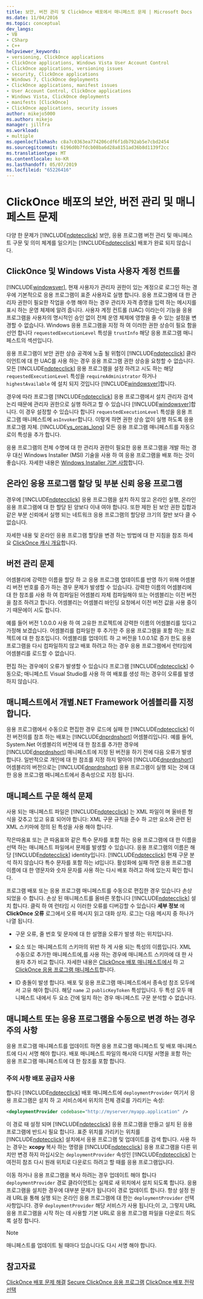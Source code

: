 ```yaml
---
title: 보안, 버전 관리 및 ClickOnce 배포에서 매니페스트 문제 | Microsoft Docs
ms.date: 11/04/2016
ms.topic: conceptual
dev_langs:
- VB
- CSharp
- C++
helpviewer_keywords:
- versioning, ClickOnce applications
- ClickOnce applications, Windows Vista User Account Control
- ClickOnce applications, versioning issues
- security, ClickOnce applications
- Windows 7, ClickOnce deployments
- ClickOnce applications, manifest issues
- User Account Control, ClickOnce applications
- Windows Vista, ClickOnce deployments
- manifests [ClickOnce]
- ClickOnce applications, security issues
author: mikejo5000
ms.author: mikejo
manager: jillfra
ms.workload:
- multiple
ms.openlocfilehash: c8a7c0363ea774206cdf6f1db792ab5e7cbd2454
ms.sourcegitcommit: 6196d0b7fdcb08ba6d28a8151ad36b8d1139f2cc
ms.translationtype: MT
ms.contentlocale: ko-KR
ms.lasthandoff: 05/07/2019
ms.locfileid: "65226416"
---
```

# <a name="security-versioning-and-manifest-issues-in-clickonce-deployments"></a>ClickOnce 배포의 보안, 버전 관리 및 매니페스트 문제

다양 한 문제가 [!INCLUDE[ndptecclick](../deployment/includes/ndptecclick_md.md)] 보안, 응용 프로그램 버전 관리 및 매니페스트 구문 및 의미 체계를 일으키는 [!INCLUDE[ndptecclick](../deployment/includes/ndptecclick_md.md)] 배포가 완료 되지 않습니다.

## <a name="clickonce-and-windows-vista-user-account-control"></a>ClickOnce 및 Windows Vista 사용자 계정 컨트롤

[!INCLUDE[windowsver](../deployment/includes/windowsver_md.md)], 현재 사용자가 관리자 권한이 있는 계정으로 로그인 하는 경우에 기본적으로 응용 프로그램이 표준 사용자로 실행 합니다. 응용 프로그램에 대 한 관리자 권한이 필요한 작업을 수행 해야 하는 경우 관리자 자격 증명을 입력 하는 메시지를 표시 하는 운영 체제에 알려 줍니다. 사용자 계정 컨트롤 (UAC) 이라는이 기능을 응용 프로그램을 사용자의 명시적인 승인 없이 전체 운영 체제에 영향을 줄 수 있는 설정을 변경할 수 없습니다. Windows 응용 프로그램을 지정 하 여 이러한 권한 상승이 필요 함을 선언 합니다 `requestedExecutionLevel` 특성을 `trustInfo` 해당 응용 프로그램 매니페스트의 섹션입니다.

응용 프로그램이 보안 권한 상승 공격에 노출 될 위험이 [!INCLUDE[ndptecclick](../deployment/includes/ndptecclick_md.md)] 클라이언트에 대 한 UAC를 사용 하는 경우 응용 프로그램 권한 상승을 요청할 수 없습니다. 모든 [!INCLUDE[ndptecclick](../deployment/includes/ndptecclick_md.md)] 응용 프로그램을 설정 하려고 시도 하는 해당 `requestedExecutionLevel` 특성을 `requireAdministrator` 하거나 `highestAvailable` 에 설치 되지 것입니다 [!INCLUDE[windowsver](../deployment/includes/windowsver_md.md)]합니다.

경우에 따라 프로그램 [!INCLUDE[ndptecclick](../deployment/includes/ndptecclick_md.md)] 응용 프로그램에서 설치 관리자 검색 논리 때문에 관리자 권한으로 실행 하려고 할 수 있습니다 [!INCLUDE[windowsver](../deployment/includes/windowsver_md.md)]합니다. 이 경우 설정할 수 있습니다 합니다 `requestedExecutionLevel` 특성을 응용 프로그램 매니페스트에 `asInvoker`합니다. 이렇게 하면 권한 상승 없이 실행 하도록 응용 프로그램 자체. [!INCLUDE[vs_orcas_long](../debugger/includes/vs_orcas_long_md.md)] 모든 응용 프로그램 매니페스트를 자동으로이 특성을 추가 합니다.

응용 프로그램의 전체 수명에 대 한 관리자 권한이 필요한 응용 프로그램을 개발 하는 경우 대신 Windows Installer (MSI) 기술을 사용 하 여 응용 프로그램을 배포 하는 것이 좋습니다. 자세한 내용은 [Windows Installer 기본 사항](../extensibility/internals/windows-installer-basics.md)합니다.

## <a name="online-application-quotas-and-partial-trust-applications"></a>온라인 응용 프로그램 할당 및 부분 신뢰 응용 프로그램

경우에 [!INCLUDE[ndptecclick](../deployment/includes/ndptecclick_md.md)] 응용 프로그램을 설치 하지 않고 온라인 실행, 온라인 응용 프로그램에 대 한 할당 된 양보다 이내 여야 합니다. 또한 제한 된 보안 권한 집합과 같은 부분 신뢰에서 실행 되는 네트워크 응용 프로그램의 할당량 크기의 절반 보다 클 수 없습니다.

자세한 내용 및 온라인 응용 프로그램 할당을 변경 하는 방법에 대 한 지침을 참조 하세요 [ClickOnce 캐시 개요](../deployment/clickonce-cache-overview.md)합니다.

## <a name="versioning-issues"></a>버전 관리 문제

어셈블리에 강력한 이름을 할당 하 고 응용 프로그램 업데이트를 반영 하기 위해 어셈블리 버전 번호를 증가 하는 경우 문제가 발생할 수 있습니다. 강력한 이름의 어셈블리에 대 한 참조를 사용 하 여 컴파일된 어셈블리 자체 컴파일해야 또는 어셈블리는 이전 버전을 참조 하려고 합니다. 어셈블리는 어셈블리 바인딩 요청에서 이전 버전 값을 사용 중이기 때문에이 시도 합니다.

예를 들어 버전 1.0.0.0 사용 하 여 고유한 프로젝트에 강력한 이름의 어셈블리를 있다고 가정해 보겠습니다. 어셈블리를 컴파일한 후 추가한 주 응용 프로그램을 포함 하는 프로젝트에 대 한 참조입니다. 어셈블리를 업데이트 하 고 버전을 1.0.0.1로 증가 한도 응용 프로그램을 다시 컴파일하지 않고 배포 하려고 하는 경우 응용 프로그램에서 런타임에 어셈블리를 로드할 수 없습니다.

편집 하는 경우에이 오류가 발생할 수 있습니다 프로그램 [!INCLUDE[ndptecclick](../deployment/includes/ndptecclick_md.md)] 수동으로; 매니페스트 Visual Studio를 사용 하 여 배포를 생성 하는 경우이 오류를 발생 하지 않습니다.

## <a name="specify-individual-net-framework-assemblies-in-the-manifest"></a>매니페스트에서 개별.NET Framework 어셈블리를 지정 합니다.

응용 프로그램에서 수동으로 편집한 경우 로드에 실패 한 [!INCLUDE[ndptecclick](../deployment/includes/ndptecclick_md.md)] 이전 버전의를 참조 하는 배포는 [!INCLUDE[dnprdnshort](../code-quality/includes/dnprdnshort_md.md)] 어셈블리입니다. 예를 들어, System.Net 어셈블리의 버전에 대 한 참조를 추가한 경우에 [!INCLUDE[dnprdnshort](../code-quality/includes/dnprdnshort_md.md)] 매니페스트에 지정 된 버전을 하기 전에 다음 오류가 발생 합니다. 일반적으로 개인에 대 한 참조를 지정 하지 말아야 [!INCLUDE[dnprdnshort](../code-quality/includes/dnprdnshort_md.md)] 어셈블리의 버전으로는 [!INCLUDE[dnprdnshort](../code-quality/includes/dnprdnshort_md.md)] 응용 프로그램이 실행 되는 것에 대 한 응용 프로그램 매니페스트에서 종속성으로 지정 됩니다.

## <a name="manifest-parsing-issues"></a>매니페스트 구문 해석 문제

사용 되는 매니페스트 파일은 [!INCLUDE[ndptecclick](../deployment/includes/ndptecclick_md.md)] 는 XML 파일이 며 올바른 형식을 갖추고 있고 유효 되어야 합니다: XML 구문 규칙을 준수 하 고만 요소와 관련 된 XML 스키마에 정의 된 특성을 사용 해야 합니다.

작은따옴표 또는 큰 따옴표와 같은 특수 문자를 포함 하는 응용 프로그램에 대 한 이름을 선택 하는 매니페스트 파일에서 문제를 발생할 수 있습니다. 응용 프로그램의 이름은 해당 [!INCLUDE[ndptecclick](../deployment/includes/ndptecclick_md.md)] identity입니다. [!INCLUDE[ndptecclick](../deployment/includes/ndptecclick_md.md)] 현재 구문 분석 하지 않습니다 특수 문자를 포함 하는 id입니다. 활성화에 실패 하면 응용 프로그램 이름에 대 한 영문자와 숫자 문자를 사용 하는 다시 배포 하려고 하에 있는지 확인 합니다.

프로그램 배포 또는 응용 프로그램 매니페스트를 수동으로 편집한 경우 있습니다 손상 되었을 수 합니다. 손상 된 매니페스트를 올바른 못합니다 [!INCLUDE[ndptecclick](../deployment/includes/ndptecclick_md.md)] 설치 합니다. 클릭 하 여 런타임 시 이러한 오류를 디버깅할 수 있습니다 **세부 정보** 에 **ClickOnce 오류** 로그에서 오류 메시지 읽고 대화 상자. 로그는 다음 메시지 중 하나가 나열 됩니다.

- 구문 오류, 줄 번호 및 문자에 대 한 설명을 오류가 발생 하는 위치입니다.

- 요소 또는 매니페스트의 스키마의 위반 하 게 사용 되는 특성의 이름입니다. XML 수동으로 추가한 매니페스트에,를 사용 하는 경우에 매니페스트 스키마에 대 한 사용자 추가 비교 합니다. 자세한 내용은 [ClickOnce 배포 매니페스트에서](../deployment/clickonce-deployment-manifest.md) 하 고 [ClickOnce 응용 프로그램 매니페스트](../deployment/clickonce-application-manifest.md)합니다.

- ID 충돌이 발생 합니다. 배포 및 응용 프로그램 매니페스트에서 종속성 참조 모두에서 고유 해야 합니다. 해당 `name` 고 `publicKeyToken` 특성입니다. 두 특성 모두 매니페스트 내에서 두 요소 간에 일치 하는 경우 매니페스트 구문 분석할 수 없습니다.

## <a name="precautions-when-manually-changing-manifests-or-applications"></a>매니페스트 또는 응용 프로그램을 수동으로 변경 하는 경우 주의 사항

응용 프로그램 매니페스트를 업데이트 하면 응용 프로그램 매니페스트 및 배포 매니페스트에 다시 서명 해야 합니다. 배포 매니페스트 파일의 해시와 디지털 서명을 포함 하는 응용 프로그램 매니페스트에 대 한 참조를 포함 합니다.

### <a name="precautions-with-deployment-provider-usage"></a>주의 사항 배포 공급자 사용

합니다 [!INCLUDE[ndptecclick](../deployment/includes/ndptecclick_md.md)] 배포 매니페스트에 `deploymentProvider` 여기서 응용 프로그램은 설치 하 고 서비스에서 위치의 전체 경로를 가리키는 속성:

```xml
<deploymentProvider codebase="http://myserver/myapp.application" />
```

이 경로 때 설정 되며 [!INCLUDE[ndptecclick](../deployment/includes/ndptecclick_md.md)] 응용 프로그램을 만들고 설치 된 응용 프로그램에 반드시 필요 합니다. 표준 위치를 가리키는 위치를 [!INCLUDE[ndptecclick](../deployment/includes/ndptecclick_md.md)] 설치에서 응용 프로그램 및 업데이트를 검색 합니다. 사용 하는 경우는 **xcopy** 복사 하는 명령을 [!INCLUDE[ndptecclick](../deployment/includes/ndptecclick_md.md)] 응용 프로그램을 다른 위치만 변경 하지 마십시오는 `deploymentProvider` 속성인 [!INCLUDE[ndptecclick](../deployment/includes/ndptecclick_md.md)] 는 여전히 참조 다시 원래 위치로 다운로드 하려고 할 때를 응용 프로그램입니다.

이동 하거나 응용 프로그램을 복사 하려는 경우 업데이트 해야 합니다 `deploymentProvider` 경로 클라이언트는 실제로 새 위치에서 설치 되도록 합니다. 응용 프로그램을 설치한 경우에 대부분 문제가 됩니다이 경로 업데이트 합니다. 항상 설정 원래 URL을 통해 실행 되는 온라인 응용 프로그램에 대 한는 `deploymentProvider` 선택 사항입니다. 경우 `deploymentProvider` 해당 서비스가 사용 됩니다;이 고, 그렇지 URL 응용 프로그램을 시작 하는 데 사용할 기본 URL로 응용 프로그램 파일을 다운로드 하도록 설정 합니다.

> [!NOTE]
> 매니페스트를 업데이트 될 때마다 있습니다도 다시 서명 해야 합니다.

## <a name="see-also"></a>참고자료

[ClickOnce 배포 문제 해결](../deployment/troubleshooting-clickonce-deployments.md)
[Secure ClickOnce 응용 프로그램](../deployment/securing-clickonce-applications.md)
[ClickOnce 배포 전략 선택](../deployment/choosing-a-clickonce-deployment-strategy.md)
